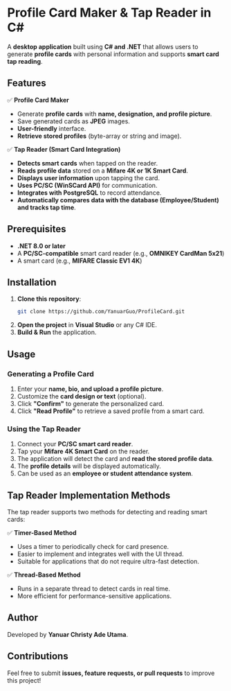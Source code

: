 # Profile Card Maker & Tap Reader in C#

A **desktop application** built using **C# and .NET** that allows users to generate **profile cards** with personal information and supports **smart card tap reading**.

## Features

✅ **Profile Card Maker**  
- Generate **profile cards** with **name, designation, and profile picture**.  
- Save generated cards as **JPEG** images.  
- **User-friendly** interface.  
- **Retrieve stored profiles** (byte-array or string and image).  

✅ **Tap Reader (Smart Card Integration)**  
- **Detects smart cards** when tapped on the reader.  
- **Reads profile data** stored on a **Mifare 4K or 1K Smart Card**.  
- **Displays user information** upon tapping the card.  
- **Uses PC/SC (WinSCard API)** for communication.  
- **Integrates with PostgreSQL** to record attendance.  
- **Automatically compares data with the database (Employee/Student) and tracks tap time**.  

## Prerequisites

- **.NET 8.0 or later**  
- A **PC/SC-compatible** smart card reader (e.g., **OMNIKEY CardMan 5x21**)  
- A smart card (e.g., **MIFARE Classic EV1 4K**)  

## Installation

1. **Clone this repository**:  
   ```sh
   git clone https://github.com/YanuarGuo/ProfileCard.git
   ```
2. **Open the project** in **Visual Studio** or any C# IDE.  
3. **Build & Run** the application.  

## Usage

### Generating a Profile Card

1. Enter your **name, bio, and upload a profile picture**.  
2. Customize the **card design or text** (optional).  
3. Click **"Confirm"** to generate the personalized card.  
4. Click **"Read Profile"** to retrieve a saved profile from a smart card.  

### Using the Tap Reader

1. Connect your **PC/SC smart card reader**.  
2. Tap your **Mifare 4K Smart Card** on the reader.  
3. The application will detect the card and **read the stored profile data**.  
4. The **profile details** will be displayed automatically.  
5. Can be used as an **employee or student attendance system**.  

## Tap Reader Implementation Methods

The tap reader supports two methods for detecting and reading smart cards:  

✅ **Timer-Based Method**  
- Uses a timer to periodically check for card presence.  
- Easier to implement and integrates well with the UI thread.  
- Suitable for applications that do not require ultra-fast detection.  

✅ **Thread-Based Method**  
- Runs in a separate thread to detect cards in real time.  
- More efficient for performance-sensitive applications.   

## Author

Developed by **Yanuar Christy Ade Utama**.  

## Contributions

Feel free to submit **issues, feature requests, or pull requests** to improve this project!  
